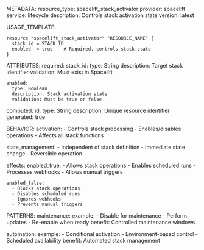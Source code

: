 METADATA:
  resource_type: spacelift_stack_activator
  provider: spacelift
  service: lifecycle
  description: Controls stack activation state
  version: latest

USAGE_TEMPLATE:
```hcl
resource "spacelift_stack_activator" "RESOURCE_NAME" {
  stack_id = STACK_ID
  enabled  = true    # Required, controls stack state
}
```

ATTRIBUTES:
  required:
    stack_id:
      type: String
      description: Target stack identifier
      validation: Must exist in Spacelift
      
    enabled:
      type: Boolean
      description: Stack activation state
      validation: Must be true or false

  computed:
    id:
      type: String
      description: Unique resource identifier
      generated: true

BEHAVIOR:
  activation:
    - Controls stack processing
    - Enables/disables operations
    - Affects all stack functions
    
  state_management:
    - Independent of stack definition
    - Immediate state change
    - Reversible operation
    
  effects:
    enabled_true:
      - Allows stack operations
      - Enables scheduled runs
      - Processes webhooks
      - Allows manual triggers
      
    enabled_false:
      - Blocks stack operations
      - Disables scheduled runs
      - Ignores webhooks
      - Prevents manual triggers

PATTERNS:
  maintenance:
    example:
      - Disable for maintenance
      - Perform updates
      - Re-enable when ready
    benefit: Controlled maintenance windows
    
  automation:
    example:
      - Conditional activation
      - Environment-based control
      - Scheduled availability
    benefit: Automated stack management